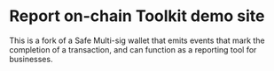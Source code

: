 # Report on-chain Toolkit demo site

This is a fork of a Safe Multi-sig wallet that emits events that mark the completion of a transaction, and can function as a reporting tool for businesses.
